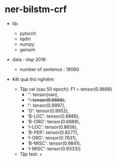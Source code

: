 # ner-bilstm-crf
- lib:
  + pytorch
  + tqdm
  + numpy
  + gensim
- data : vlsp 2016:
  + number of sentence : 18060 
  
- Kết quả thử nghiệm:  
  - Tập val (sau 50 epoch): F1 = tensor(0.9688)
    + '<pad>': tensor(nan), 
    + '<s>': tensor(0.6666), 
    + '</s>': tensor(0.9997), 
    + 'O': tensor(0.9952), 
    + 'B-LOC': tensor(0.8889), 
    + 'B-ORG': tensor(0.6889), 
    + 'I-LOC': tensor(0.8656), 
    + 'B-PER': tensor(0.8277), 
    + 'I-ORG': tensor(0.7631), 
    + 'B-MISC': tensor(0.9841), 
    + 'I-MISC': tensor(0.9333)}
  - Tập test:
    +